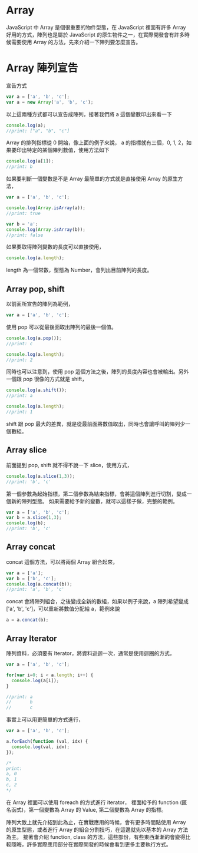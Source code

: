 # Array

JavaScript 中 Array 是個很重要的物件型態，在 JavaScript 裡面有許多 Array 好用的方式，陣列也是屬於 JavaScript 的原生物件之一，在實際開發會有許多時候需要使用 Array 的方法，先來介紹一下陣列要怎麼宣告。

# Array 陣列宣告

宣告方式

```javascript
var a = ['a', 'b', 'c'];
var a = new Array('a', 'b', 'c');
```

以上這兩種方式都可以宣告成陣列，接著我們將 a 這個變數印出來看一下

```javascript
console.log(a);
//print: ["a", "b", "c"]
```

Array 的排列指標從 0 開始，像上面的例子來說， a 的指標就有三個，0, 1, 2，如果要印出特定的某個陣列數值，使用方法如下

```javascript
console.log(a[1]);
//print: b
```

如果要判斷一個變數是不是 Array 最簡單的方式就是直接使用 Array 的原生方法，

```javascript
var a = ['a', 'b', 'c'];

console.log(Array.isArray(a));
//print: true

var b = 'a';
console.log(Array.isArray(b));
//print: false
```

如果要取得陣列變數的長度可以直接使用，

```javascript
console.log(a.length);
```

length 為一個常數，型態為 Number，會列出目前陣列的長度。

## Array pop, shift

以前面所宣告的陣列為範例，

```javascript
var a = ['a', 'b', 'c'];
```

使用 pop 可以從最後面取出陣列的最後一個值。

```javascript
console.log(a.pop());
//print: c

console.log(a.length);
//print: 2
```

同時也可以注意到，使用 pop 這個方法之後，陣列的長度內容也會被輸出。另外一個跟 pop 很像的方式就是 shift，

```javascript
console.log(a.shift());
//print: a

console.log(a.length);
//print: 1
```

shift 跟 pop 最大的差異，就是從最前面將數值取出，同時也會讓呼叫的陣列少一個數組。

## Array slice

前面提到 pop, shift 就不得不說一下 slice，使用方式，

```javascript
console.log(a.slice(1,3));
//print: 'b', 'c'
```

第一個參數為起始指標，第二個參數為結束指標，會將這個陣列進行切割，變成一個新的陣列型態。 如果需要給予新的變數，就可以這樣子做，完整的範例。

```javascript
var a = ['a', 'b', 'c'];
var b = a.slice(1,3);
console.log(b);
//print: 'b', 'c'
```

## Array concat
concat 這個方法，可以將兩個 Array 組合起來，

```javascript
var a = ['a'];
var b = ['b', 'c'];
console.log(a.concat(b));
//print: 'a', 'b', 'c'
```

concat 會將陣列組合，之後變成全新的數組，如果以例子來說，a 陣列希望變成 ['a', 'b', 'c']，可以重新將數值分配給 a，範例來說

```javascript
a = a.concat(b);
```

## Array Iterator

陣列資料，必須要有 Iterator，將資料巡迴一次，通常是使用迴圈的方式，

```javascript
var a = ['a', 'b', 'c'];

for(var i=0; i < a.length; i++) {
  console.log(a[i]);
}

//print: a
//       b
//       c
```

事實上可以用更簡單的方式進行，

```javascript
var a = ['a', 'b', 'c'];

a.forEach(function (val, idx) {
  console.log(val, idx);
});

/*
print:
a, 0
b, 1
c, 2
*/
```

在 Array 裡面可以使用 foreach 的方式進行 iterator， 裡面給予的 function (匿名函式)，第一個變數為 Array 的 Value, 第二個變數為 Array 的指標。

陣列大致上就先介紹到此為止，在實戰應用的時候，會有更多時間點使用 Array 的原生型態，或者進行 Array 的組合分割技巧，在這邊就先以基本的 Array 方法為主。
接著會介紹 function, class 的方法，這些部份，有些東西漸漸的會變得比較隱晦，許多實際應用部分在實際開發的時候會看到更多主要執行方式。
